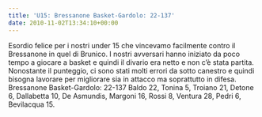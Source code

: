```yaml
---
title: 'U15: Bressanone Basket-Gardolo: 22-137'
date: 2010-11-02T13:34:10+00:00
---
```

Esordio felice per i nostri under 15 che vincevamo facilmente contro il Bressanone in quel di Brunico. I nostri avversari hanno iniziato da poco tempo a giocare a basket e quindi il divario era netto e non c’è stata partita. Nonostante il punteggio, ci sono stati molti errori da sotto canestro e quindi bisogna lavorare per migliorare sia in attacco ma soprattutto in difesa. Bressanone Basket-Gardolo: 22-137 Baldo 22, Tonina 5, Troiano 21, Detone 6, Dallabetta 10, De Asmundis, Margoni 16, Rossi 8, Ventura 28, Pedri 6, Bevilacqua 15.